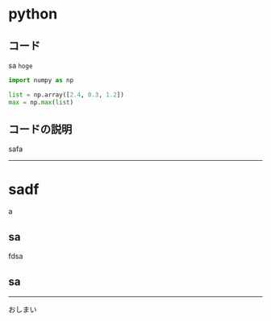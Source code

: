 # python
## コード
sa
`hoge`

```python
import numpy as np

list = np.array([2.4, 0.3, 1.2])
max = np.max(list)
```

>>>

## コードの説明
safa

---

# sadf
a

>>>

## sa

fdsa

>>>

## sa

---

おしまい